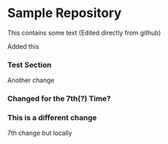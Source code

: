 # Sample Repository
This contains some text (Edited directly from github)

Added this

### Test Section
Another change 

### Changed for the 7th(?) Time?
### This is a different change
7th change but locally
